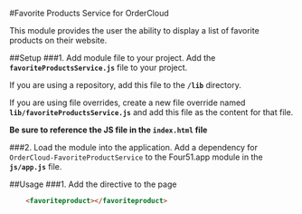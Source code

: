 #Favorite Products Service for OrderCloud

This module provides the user the ability to display a list of favorite products on their website.

##Setup
###1. Add module file to your project.
Add the **`favoriteProductsService.js`** file to your project.

If you are using a repository, add this file to the **`/lib`** directory.

If you are using file overrides, create a new file override named **`lib/favoriteProductsService.js`** and add this file as the content for that file.

**Be sure to reference the JS file in the `index.html` file**

###2. Load the module into the application.
Add a dependency for `OrderCloud-FavoriteProductService` to the Four51.app module in the **`js/app.js`** file.

##Usage
###1. Add the directive to the page

```html
    <favoriteproduct></favoriteproduct>
```
